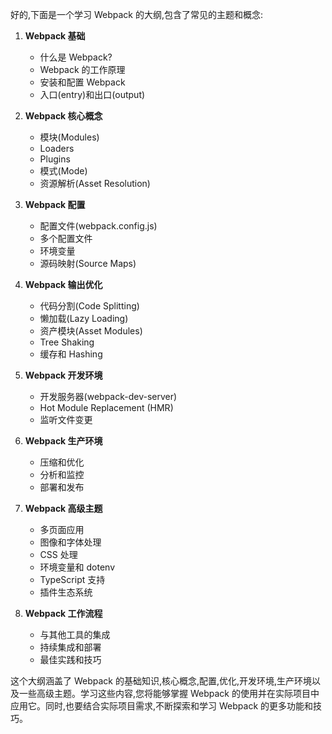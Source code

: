 好的,下面是一个学习 Webpack 的大纲,包含了常见的主题和概念:

1. **Webpack 基础**
   - 什么是 Webpack?
   - Webpack 的工作原理
   - 安装和配置 Webpack
   - 入口(entry)和出口(output)

2. **Webpack 核心概念**
   - 模块(Modules)
   - Loaders
   - Plugins
   - 模式(Mode)
   - 资源解析(Asset Resolution)

3. **Webpack 配置**
   - 配置文件(webpack.config.js)
   - 多个配置文件
   - 环境变量
   - 源码映射(Source Maps)

4. **Webpack 输出优化**
   - 代码分割(Code Splitting)
   - 懒加载(Lazy Loading)
   - 资产模块(Asset Modules)
   - Tree Shaking
   - 缓存和 Hashing

5. **Webpack 开发环境**
   - 开发服务器(webpack-dev-server)
   - Hot Module Replacement (HMR)
   - 监听文件变更

6. **Webpack 生产环境**
   - 压缩和优化
   - 分析和监控
   - 部署和发布

7. **Webpack 高级主题**
   - 多页面应用
   - 图像和字体处理
   - CSS 处理
   - 环境变量和 dotenv
   - TypeScript 支持
   - 插件生态系统

8. **Webpack 工作流程**
   - 与其他工具的集成
   - 持续集成和部署
   - 最佳实践和技巧

这个大纲涵盖了 Webpack 的基础知识,核心概念,配置,优化,开发环境,生产环境以及一些高级主题。学习这些内容,您将能够掌握 Webpack 的使用并在实际项目中应用它。同时,也要结合实际项目需求,不断探索和学习 Webpack 的更多功能和技巧。